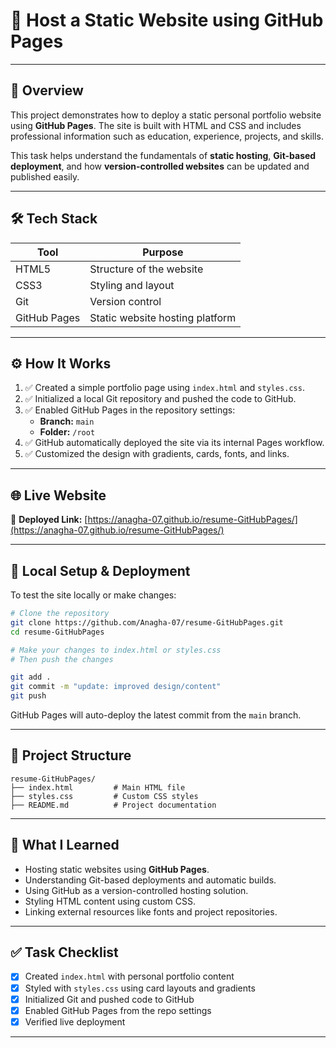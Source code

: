 # 🚀 **Host a Static Website using GitHub Pages**

---

## 📌 Overview

This project demonstrates how to deploy a static personal portfolio website using **GitHub Pages**. The site is built with HTML and CSS and includes professional information such as education, experience, projects, and skills.

This task helps understand the fundamentals of **static hosting**, **Git-based deployment**, and how **version-controlled websites** can be updated and published easily.

---

## 🛠️ Tech Stack

| Tool           | Purpose                          |
|----------------|----------------------------------|
| HTML5          | Structure of the website         |
| CSS3           | Styling and layout               |
| Git            | Version control                  |
| GitHub Pages   | Static website hosting platform  |

---

## ⚙️ How It Works

1. ✅ Created a simple portfolio page using `index.html` and `styles.css`.
2. ✅ Initialized a local Git repository and pushed the code to GitHub.
3. ✅ Enabled GitHub Pages in the repository settings:
   - **Branch:** `main`
   - **Folder:** `/root`
4. ✅ GitHub automatically deployed the site via its internal Pages workflow.
5. ✅ Customized the design with gradients, cards, fonts, and links.

---

## 🌐 Live Website

🔗 **Deployed Link:** [https://anagha-07.github.io/resume-GitHubPages/](https://anagha-07.github.io/resume-GitHubPages/)

---

## 🧪 Local Setup & Deployment

To test the site locally or make changes:

```bash
# Clone the repository
git clone https://github.com/Anagha-07/resume-GitHubPages.git
cd resume-GitHubPages

# Make your changes to index.html or styles.css
# Then push the changes

git add .
git commit -m "update: improved design/content"
git push
````

GitHub Pages will auto-deploy the latest commit from the `main` branch.

---

## 📁 Project Structure

```
resume-GitHubPages/
├── index.html         # Main HTML file 
├── styles.css         # Custom CSS styles
├── README.md          # Project documentation
```

---

## 🧠 What I Learned

* Hosting static websites using **GitHub Pages**.
* Understanding Git-based deployments and automatic builds.
* Using GitHub as a version-controlled hosting solution.
* Styling HTML content using custom CSS.
* Linking external resources like fonts and project repositories.

---

## ✅ Task Checklist

* [x] Created `index.html` with personal portfolio content
* [x] Styled with `styles.css` using card layouts and gradients
* [x] Initialized Git and pushed code to GitHub
* [x] Enabled GitHub Pages from the repo settings
* [x] Verified live deployment

---
